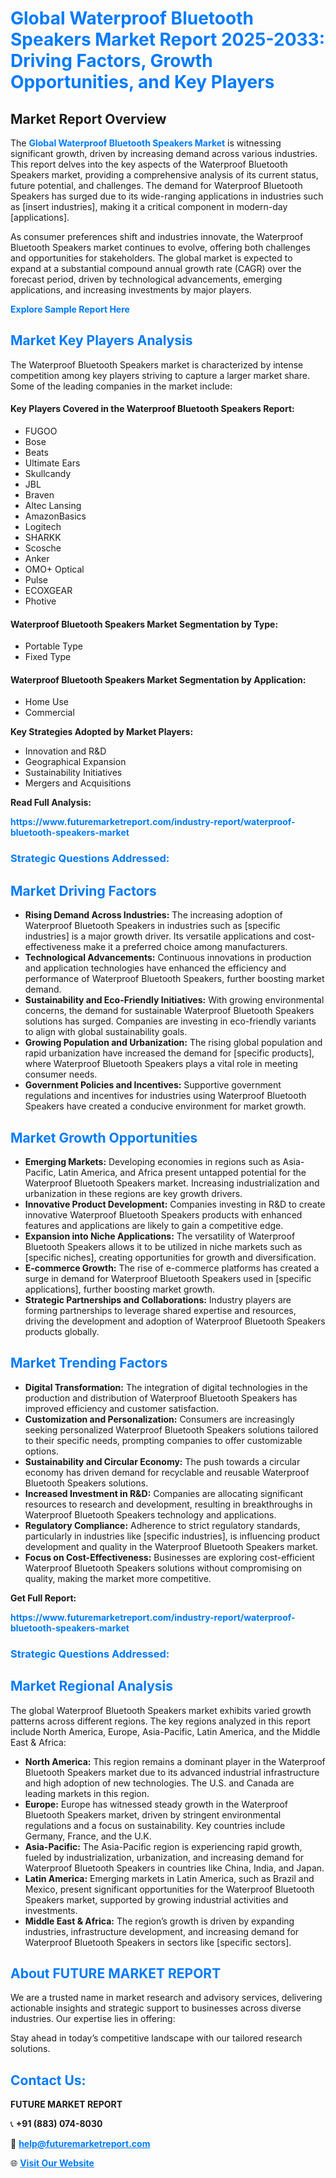 <h1 style="color: #007BFF;">Global Waterproof Bluetooth Speakers Market Report 2025-2033: Driving Factors, Growth Opportunities, and Key Players</h1>

<section id="overview">
<h2>Market Report Overview</h2>
<p>The <a href="https://www.futuremarketreport.com/industry-report/waterproof-bluetooth-speakers-market" style="color: #007BFF; text-decoration: none;"><strong>Global Waterproof Bluetooth Speakers Market</strong></a> is witnessing significant growth, driven by increasing demand across various industries. This report delves into the key aspects of the Waterproof Bluetooth Speakers market, providing a comprehensive analysis of its current status, future potential, and challenges. The demand for Waterproof Bluetooth Speakers has surged due to its wide-ranging applications in industries such as [insert industries], making it a critical component in modern-day [applications].</p>
<p>As consumer preferences shift and industries innovate, the Waterproof Bluetooth Speakers market continues to evolve, offering both challenges and opportunities for stakeholders. The global market is expected to expand at a substantial compound annual growth rate (CAGR) over the forecast period, driven by technological advancements, emerging applications, and increasing investments by major players.</p>
</section>

<section id="overview">
<p><a href="https://www.futuremarketreport.com/request-sample/reportId=105506" style="color: #007BFF; text-decoration: none;"><strong>Explore Sample Report Here</strong></a></p>
</section>

<section id="key-players">
<h2 style="color: #007BFF;">Market Key Players Analysis</h2>
<p>The Waterproof Bluetooth Speakers market is characterized by intense competition among key players striving to capture a larger market share. Some of the leading companies in the market include:</p>
<h4>Key Players Covered in the Waterproof Bluetooth Speakers Report:</h4>
<ul><li>FUGOO</li><li>Bose</li><li>Beats</li><li>Ultimate Ears</li><li>Skullcandy</li><li>JBL</li><li>Braven</li><li>Altec Lansing</li><li>AmazonBasics</li><li>Logitech</li><li>SHARKK</li><li>Scosche</li><li>Anker</li><li>OMO+ Optical</li><li>Pulse</li><li>ECOXGEAR</li><li>Photive</li></ul>
<h4>Waterproof Bluetooth Speakers Market Segmentation by Type:</h4>
<ul><li>Portable Type</li><li>Fixed Type</li></ul>

<h4>Waterproof Bluetooth Speakers Market Segmentation by Application:</h4>
<ul><li>Home Use</li><li>Commercial</li></ul>
<p><strong>Key Strategies Adopted by Market Players:</strong></p>
<ul>
<li>Innovation and R&D</li>
<li>Geographical Expansion</li>
<li>Sustainability Initiatives</li>
<li>Mergers and Acquisitions</li>
</ul>
</section>

<section>
<p><strong>Read Full Analysis: </strong></p><a href="https://www.futuremarketreport.com/industry-report/waterproof-bluetooth-speakers-market" style="color: #007BFF; text-decoration: none;"><strong>https://www.futuremarketreport.com/industry-report/waterproof-bluetooth-speakers-market</strong></a>
<h3 style="color: #007BFF;">Strategic Questions Addressed:</h3>
</section>

<section id="driving-factors">
<h2 style="color: #007BFF;">Market Driving Factors</h2>
<ul>
<li><strong>Rising Demand Across Industries:</strong> The increasing adoption of Waterproof Bluetooth Speakers in industries such as [specific industries] is a major growth driver. Its versatile applications and cost-effectiveness make it a preferred choice among manufacturers.</li>
<li><strong>Technological Advancements:</strong> Continuous innovations in production and application technologies have enhanced the efficiency and performance of Waterproof Bluetooth Speakers, further boosting market demand.</li>
<li><strong>Sustainability and Eco-Friendly Initiatives:</strong> With growing environmental concerns, the demand for sustainable Waterproof Bluetooth Speakers solutions has surged. Companies are investing in eco-friendly variants to align with global sustainability goals.</li>
<li><strong>Growing Population and Urbanization:</strong> The rising global population and rapid urbanization have increased the demand for [specific products], where Waterproof Bluetooth Speakers plays a vital role in meeting consumer needs.</li>
<li><strong>Government Policies and Incentives:</strong> Supportive government regulations and incentives for industries using Waterproof Bluetooth Speakers have created a conducive environment for market growth.</li>
</ul>
</section>

<section id="growth-opportunities">
<h2 style="color: #007BFF;">Market Growth Opportunities</h2>
<ul>
<li><strong>Emerging Markets:</strong> Developing economies in regions such as Asia-Pacific, Latin America, and Africa present untapped potential for the Waterproof Bluetooth Speakers market. Increasing industrialization and urbanization in these regions are key growth drivers.</li>
<li><strong>Innovative Product Development:</strong> Companies investing in R&D to create innovative Waterproof Bluetooth Speakers products with enhanced features and applications are likely to gain a competitive edge.</li>
<li><strong>Expansion into Niche Applications:</strong> The versatility of Waterproof Bluetooth Speakers allows it to be utilized in niche markets such as [specific niches], creating opportunities for growth and diversification.</li>
<li><strong>E-commerce Growth:</strong> The rise of e-commerce platforms has created a surge in demand for Waterproof Bluetooth Speakers used in [specific applications], further boosting market growth.</li>
<li><strong>Strategic Partnerships and Collaborations:</strong> Industry players are forming partnerships to leverage shared expertise and resources, driving the development and adoption of Waterproof Bluetooth Speakers products globally.</li>
</ul>
</section>

<section id="trending-factors">
<h2 style="color: #007BFF;">Market Trending Factors</h2>
<ul>
<li><strong>Digital Transformation:</strong> The integration of digital technologies in the production and distribution of Waterproof Bluetooth Speakers has improved efficiency and customer satisfaction.</li>
<li><strong>Customization and Personalization:</strong> Consumers are increasingly seeking personalized Waterproof Bluetooth Speakers solutions tailored to their specific needs, prompting companies to offer customizable options.</li>
<li><strong>Sustainability and Circular Economy:</strong> The push towards a circular economy has driven demand for recyclable and reusable Waterproof Bluetooth Speakers solutions.</li>
<li><strong>Increased Investment in R&D:</strong> Companies are allocating significant resources to research and development, resulting in breakthroughs in Waterproof Bluetooth Speakers technology and applications.</li>
<li><strong>Regulatory Compliance:</strong> Adherence to strict regulatory standards, particularly in industries like [specific industries], is influencing product development and quality in the Waterproof Bluetooth Speakers market.</li>
<li><strong>Focus on Cost-Effectiveness:</strong> Businesses are exploring cost-efficient Waterproof Bluetooth Speakers solutions without compromising on quality, making the market more competitive.</li>
</ul>
</section>

<section>
<p><strong>Get Full Report: </strong></p><a href="https://www.futuremarketreport.com/industry-report/waterproof-bluetooth-speakers-market" style="color: #007BFF; text-decoration: none;"><strong>https://www.futuremarketreport.com/industry-report/waterproof-bluetooth-speakers-market</strong></a>
<h3 style="color: #007BFF;">Strategic Questions Addressed:</h3>
</section>


<section id="regional-analysis">
<h2 style="color: #007BFF;">Market Regional Analysis</h2>
<p>The global Waterproof Bluetooth Speakers market exhibits varied growth patterns across different regions. The key regions analyzed in this report include North America, Europe, Asia-Pacific, Latin America, and the Middle East & Africa:</p>
<ul>
<li><strong>North America:</strong> This region remains a dominant player in the Waterproof Bluetooth Speakers market due to its advanced industrial infrastructure and high adoption of new technologies. The U.S. and Canada are leading markets in this region.</li>
<li><strong>Europe:</strong> Europe has witnessed steady growth in the Waterproof Bluetooth Speakers market, driven by stringent environmental regulations and a focus on sustainability. Key countries include Germany, France, and the U.K.</li>
<li><strong>Asia-Pacific:</strong> The Asia-Pacific region is experiencing rapid growth, fueled by industrialization, urbanization, and increasing demand for Waterproof Bluetooth Speakers in countries like China, India, and Japan.</li>
<li><strong>Latin America:</strong> Emerging markets in Latin America, such as Brazil and Mexico, present significant opportunities for the Waterproof Bluetooth Speakers market, supported by growing industrial activities and investments.</li>
<li><strong>Middle East & Africa:</strong> The region’s growth is driven by expanding industries, infrastructure development, and increasing demand for Waterproof Bluetooth Speakers in sectors like [specific sectors].</li>
</ul>
</section>

<footer>
<h2 style="color: #007BFF;">About FUTURE MARKET REPORT</h2>
<p>We are a trusted name in market research and advisory services, delivering actionable insights and strategic support to businesses across diverse industries. Our expertise lies in offering:</p>

<p>Stay ahead in today’s competitive landscape with our tailored research solutions.</p>

<h2 style="color: #007BFF;">Contact Us:</h2>
<p><strong>FUTURE MARKET REPORT</strong></p>
<p>📞 <strong>+91 (883) 074-8030</strong></p>
<p>📧 <strong><a href="mailto:help@futuremarketreport.com" style="color: #007BFF;">help@futuremarketreport.com</a></strong></p>
<p>🌐 <strong><a href="https://www.futuremarketreport.com/" style="color: #007BFF;">Visit Our Website</a></strong></p>
</footer>